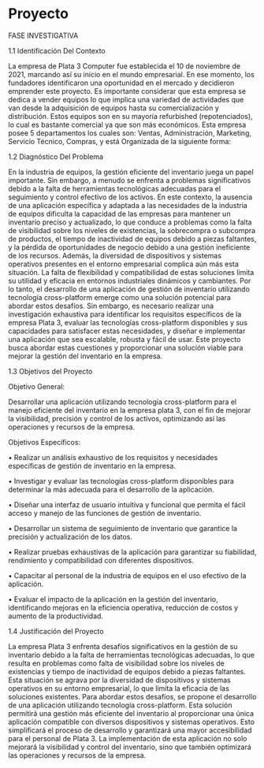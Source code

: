 # Proyecto

FASE INVESTIGATIVA

1.1	Identificación Del Contexto

La empresa de Plata 3 Computer fue establecida el 10 de noviembre de 2021, marcando así su inicio en el mundo empresarial. En ese momento, los fundadores identificaron una oportunidad en el mercado y decidieron emprender este proyecto. Es importante considerar que esta empresa se dedica a vender equipos lo que implica una variedad de actividades que van desde la adquisición de equipos hasta su comercialización y distribución. Estos equipos son en su mayoría refurbished (repotenciados), lo cual es bastante comercial ya que son más económicos.
Esta empresa posee 5 departamentos los cuales son: Ventas, Administración, Marketing, Servicio Técnico, Compras, y está Organizada de la siguiente forma:
 

1.2	Diagnóstico Del Problema

En la industria de equipos, la gestión eficiente del inventario juega un papel importante. Sin embargo, a menudo se enfrenta a problemas significativos debido a la falta de herramientas tecnológicas adecuadas para el seguimiento y control efectivo de los activos. En este contexto, la ausencia de una aplicación específica y adaptada a las necesidades de la industria de equipos dificulta la capacidad de las empresas para mantener un inventario preciso y actualizado, lo que conduce a problemas como la falta de visibilidad sobre los niveles de existencias, la sobrecompra o subcompra de productos, el tiempo de inactividad de equipos debido a piezas faltantes, y la pérdida de oportunidades de negocio debido a una gestión ineficiente de los recursos.
Además, la diversidad de dispositivos y sistemas operativos presentes en el entorno empresarial complica aún más esta situación. La falta de flexibilidad y compatibilidad de estas soluciones limita su utilidad y eficacia en entornos industriales dinámicos y cambiantes.
Por lo tanto, el desarrollo de una aplicación de gestión de inventario utilizando tecnología cross-platform emerge como una solución potencial para abordar estos desafíos. Sin embargo, es necesario realizar una investigación exhaustiva para identificar los requisitos específicos de la empresa Plata 3, evaluar las tecnologías cross-platform disponibles y sus capacidades para satisfacer estas necesidades, y diseñar e implementar una aplicación que sea escalable, robusta y fácil de usar. Este proyecto busca abordar estas cuestiones y proporcionar una solución viable para mejorar la gestión del inventario en la empresa.

1.3	Objetivos del Proyecto

Objetivo General:

Desarrollar una aplicación utilizando tecnología cross-platform para el manejo eficiente del inventario en la empresa plata 3, con el fin de mejorar la visibilidad, precisión y control de los activos, optimizando así las operaciones y recursos de la empresa.

Objetivos Específicos:

•	Realizar un análisis exhaustivo de los requisitos y necesidades específicas de gestión de inventario en la empresa.

•	Investigar y evaluar las tecnologías cross-platform disponibles para determinar la más adecuada para el desarrollo de la aplicación.

•	Diseñar una interfaz de usuario intuitiva y funcional que permita el fácil acceso y manejo de las funciones de gestión de inventario.

•	Desarrollar un sistema de seguimiento de inventario que garantice la precisión y actualización de los datos.

•	Realizar pruebas exhaustivas de la aplicación para garantizar su fiabilidad, rendimiento y compatibilidad con diferentes dispositivos.

•	Capacitar al personal de la industria de equipos en el uso efectivo de la aplicación.

•	Evaluar el impacto de la aplicación en la gestión del inventario, identificando mejoras en la eficiencia operativa, reducción de costos y aumento de la productividad.

1.4 Justificación del Proyecto

La empresa Plata 3 enfrenta desafíos significativos en la gestión de su inventario debido a la falta de herramientas tecnológicas adecuadas, lo que resulta en problemas como falta de visibilidad sobre los niveles de existencias y tiempo de inactividad de equipos debido a piezas faltantes. Esta situación se agrava por la diversidad de dispositivos y sistemas operativos en su entorno empresarial, lo que limita la eficacia de las soluciones existentes.
Para abordar estos desafíos, se propone el desarrollo de una aplicación utilizando tecnología cross-platform. Esta solución permitirá una gestión más eficiente del inventario al proporcionar una única aplicación compatible con diversos dispositivos y sistemas operativos. Esto simplificará el proceso de desarrollo y garantizará una mayor accesibilidad para el personal de Plata 3.
La implementación de esta aplicación no solo mejorará la visibilidad y control del inventario, sino que también optimizará las operaciones y recursos de la empresa.
